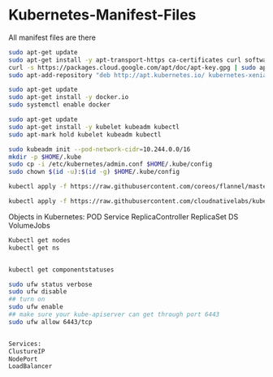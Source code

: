 # Kubernetes-Manifest-Files

All manifest files are there

```bash
sudo apt-get update
sudo apt-get install -y apt-transport-https ca-certificates curl software-properties-common
curl -s https://packages.cloud.google.com/apt/doc/apt-key.gpg | sudo apt-key add -
sudo apt-add-repository "deb http://apt.kubernetes.io/ kubernetes-xenial main"
```
```bash
sudo apt-get update
sudo apt-get install -y docker.io
sudo systemctl enable docker
```
```bash
sudo apt-get update
sudo apt-get install -y kubelet kubeadm kubectl
sudo apt-mark hold kubelet kubeadm kubectl
```
```bash
sudo kubeadm init --pod-network-cidr=10.244.0.0/16
mkdir -p $HOME/.kube
sudo cp -i /etc/kubernetes/admin.conf $HOME/.kube/config
sudo chown $(id -u):$(id -g) $HOME/.kube/config
```
```bash
kubectl apply -f https://raw.githubusercontent.com/coreos/flannel/master/Documentation/kube-flannel.yml

kubectl apply -f https://raw.githubusercontent.com/cloudnativelabs/kube-router/master/daemonset/kubeadm-kuberouter.yaml
```


Objects in Kubernetes:
POD 
Service
ReplicaController
ReplicaSet
DS
VolumeJobs

```bash
Kubectl get nodes
kubectl get ns


kubectl get componentstatuses

sudo ufw status verbose
sudo ufw disable
## turn on
sudo ufw enable
## make sure your kube-apiserver can get through port 6443
sudo ufw allow 6443/tcp


Services:
ClustureIP
NodePort
LoadBalancer


```

